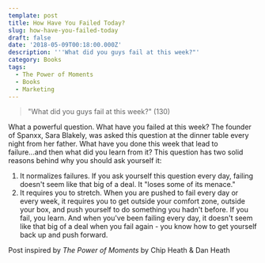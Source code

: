 ```yaml
---
template: post
title: How Have You Failed Today?
slug: how-have-you-failed-today
draft: false
date: '2018-05-09T00:18:00.000Z'
description: '''What did you guys fail at this week?"'
category: Books
tags:
  - The Power of Moments
  - Books
  - Marketing
---
```


> "What did you guys fail at this week?" (130)

What a powerful question. What have you failed at this week? The founder of Spanxx, Sara Blakely, was asked this question at the dinner table every night from her father. What have you done this week that lead to failure...and then what did you learn from it? This question has two solid reasons behind why you should ask yourself it:

1. It normalizes failures. If you ask yourself this question every day, failing doesn't seem like that big of a deal. It "loses some of its menace."
2. It requires you to stretch. When you are pushed to fail every day or every week, it requires you to get outside your comfort zone, outside your box, and push yourself to do something you hadn't before. If you fail, you learn. And when you've been failing every day, it doesn't seem like that big of a deal when you fail again - you know how to get yourself back up and push forward.


Post inspired by *The Power of Moments* by Chip Heath & Dan Heath
